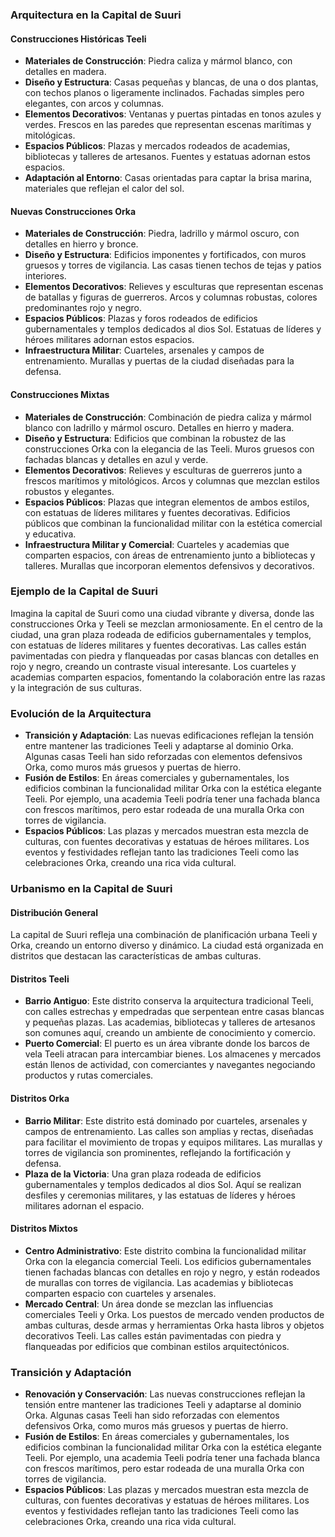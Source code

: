 ### **Arquitectura en la Capital de Suuri**

#### **Construcciones Históricas Teeli**

- **Materiales de Construcción**: Piedra caliza y mármol blanco, con detalles en madera.
- **Diseño y Estructura**: Casas pequeñas y blancas, de una o dos plantas, con techos planos o ligeramente inclinados. Fachadas simples pero elegantes, con arcos y columnas.
- **Elementos Decorativos**: Ventanas y puertas pintadas en tonos azules y verdes. Frescos en las paredes que representan escenas marítimas y mitológicas.
- **Espacios Públicos**: Plazas y mercados rodeados de academias, bibliotecas y talleres de artesanos. Fuentes y estatuas adornan estos espacios.
- **Adaptación al Entorno**: Casas orientadas para captar la brisa marina, materiales que reflejan el calor del sol.

#### **Nuevas Construcciones Orka**

- **Materiales de Construcción**: Piedra, ladrillo y mármol oscuro, con detalles en hierro y bronce.
- **Diseño y Estructura**: Edificios imponentes y fortificados, con muros gruesos y torres de vigilancia. Las casas tienen techos de tejas y patios interiores.
- **Elementos Decorativos**: Relieves y esculturas que representan escenas de batallas y figuras de guerreros. Arcos y columnas robustas, colores predominantes rojo y negro.
- **Espacios Públicos**: Plazas y foros rodeados de edificios gubernamentales y templos dedicados al dios Sol. Estatuas de líderes y héroes militares adornan estos espacios.
- **Infraestructura Militar**: Cuarteles, arsenales y campos de entrenamiento. Murallas y puertas de la ciudad diseñadas para la defensa.

#### **Construcciones Mixtas**

- **Materiales de Construcción**: Combinación de piedra caliza y mármol blanco con ladrillo y mármol oscuro. Detalles en hierro y madera.
- **Diseño y Estructura**: Edificios que combinan la robustez de las construcciones Orka con la elegancia de las Teeli. Muros gruesos con fachadas blancas y detalles en azul y verde.
- **Elementos Decorativos**: Relieves y esculturas de guerreros junto a frescos marítimos y mitológicos. Arcos y columnas que mezclan estilos robustos y elegantes.
- **Espacios Públicos**: Plazas que integran elementos de ambos estilos, con estatuas de líderes militares y fuentes decorativas. Edificios públicos que combinan la funcionalidad militar con la estética comercial y educativa.
- **Infraestructura Militar y Comercial**: Cuarteles y academias que comparten espacios, con áreas de entrenamiento junto a bibliotecas y talleres. Murallas que incorporan elementos defensivos y decorativos.

### **Ejemplo de la Capital de Suuri**

Imagina la capital de Suuri como una ciudad vibrante y diversa, donde las construcciones Orka y Teeli se mezclan armoniosamente. En el centro de la ciudad, una gran plaza rodeada de edificios gubernamentales y templos, con estatuas de líderes militares y fuentes decorativas. Las calles están pavimentadas con piedra y flanqueadas por casas blancas con detalles en rojo y negro, creando un contraste visual interesante. Los cuarteles y academias comparten espacios, fomentando la colaboración entre las razas y la integración de sus culturas.

### **Evolución de la Arquitectura**

- **Transición y Adaptación**: Las nuevas edificaciones reflejan la tensión entre mantener las tradiciones Teeli y adaptarse al dominio Orka. Algunas casas Teeli han sido reforzadas con elementos defensivos Orka, como muros más gruesos y puertas de hierro.
- **Fusión de Estilos**: En áreas comerciales y gubernamentales, los edificios combinan la funcionalidad militar Orka con la estética elegante Teeli. Por ejemplo, una academia Teeli podría tener una fachada blanca con frescos marítimos, pero estar rodeada de una muralla Orka con torres de vigilancia.
- **Espacios Públicos**: Las plazas y mercados muestran esta mezcla de culturas, con fuentes decorativas y estatuas de héroes militares. Los eventos y festividades reflejan tanto las tradiciones Teeli como las celebraciones Orka, creando una rica vida cultural.

### **Urbanismo en la Capital de Suuri**

#### **Distribución General**

La capital de Suuri refleja una combinación de planificación urbana Teeli y Orka, creando un entorno diverso y dinámico. La ciudad está organizada en distritos que destacan las características de ambas culturas.

#### **Distritos Teeli**

- **Barrio Antiguo**: Este distrito conserva la arquitectura tradicional Teeli, con calles estrechas y empedradas que serpentean entre casas blancas y pequeñas plazas. Las academias, bibliotecas y talleres de artesanos son comunes aquí, creando un ambiente de conocimiento y comercio.
- **Puerto Comercial**: El puerto es un área vibrante donde los barcos de vela Teeli atracan para intercambiar bienes. Los almacenes y mercados están llenos de actividad, con comerciantes y navegantes negociando productos y rutas comerciales.

#### **Distritos Orka**

- **Barrio Militar**: Este distrito está dominado por cuarteles, arsenales y campos de entrenamiento. Las calles son amplias y rectas, diseñadas para facilitar el movimiento de tropas y equipos militares. Las murallas y torres de vigilancia son prominentes, reflejando la fortificación y defensa.
- **Plaza de la Victoria**: Una gran plaza rodeada de edificios gubernamentales y templos dedicados al dios Sol. Aquí se realizan desfiles y ceremonias militares, y las estatuas de líderes y héroes militares adornan el espacio.

#### **Distritos Mixtos**

- **Centro Administrativo**: Este distrito combina la funcionalidad militar Orka con la elegancia comercial Teeli. Los edificios gubernamentales tienen fachadas blancas con detalles en rojo y negro, y están rodeados de murallas con torres de vigilancia. Las academias y bibliotecas comparten espacio con cuarteles y arsenales.
- **Mercado Central**: Un área donde se mezclan las influencias comerciales Teeli y Orka. Los puestos de mercado venden productos de ambas culturas, desde armas y herramientas Orka hasta libros y objetos decorativos Teeli. Las calles están pavimentadas con piedra y flanqueadas por edificios que combinan estilos arquitectónicos.

### **Transición y Adaptación**

- **Renovación y Conservación**: Las nuevas construcciones reflejan la tensión entre mantener las tradiciones Teeli y adaptarse al dominio Orka. Algunas casas Teeli han sido reforzadas con elementos defensivos Orka, como muros más gruesos y puertas de hierro.
- **Fusión de Estilos**: En áreas comerciales y gubernamentales, los edificios combinan la funcionalidad militar Orka con la estética elegante Teeli. Por ejemplo, una academia Teeli podría tener una fachada blanca con frescos marítimos, pero estar rodeada de una muralla Orka con torres de vigilancia.
- **Espacios Públicos**: Las plazas y mercados muestran esta mezcla de culturas, con fuentes decorativas y estatuas de héroes militares. Los eventos y festividades reflejan tanto las tradiciones Teeli como las celebraciones Orka, creando una rica vida cultural.